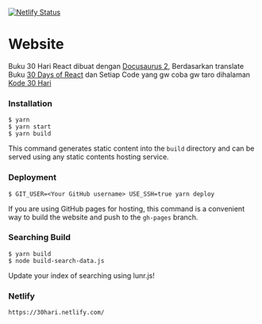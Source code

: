 [![Netlify Status](https://api.netlify.com/api/v1/badges/e2614683-9c74-4ae0-89dc-59ed5e6b818b/deploy-status)](https://app.netlify.com/sites/30hari/deploys)

# Website

Buku 30 Hari React dibuat dengan [Docusaurus 2](https://v2.docusaurus.io/), Berdasarkan translate Buku [30 Days of React](https://github.com/fullstackreact/30-days-of-react) dan Setiap Code yang gw coba gw taro dihalaman [Kode 30 Hari](https://github.com/topidesta/30hariCode)

### Installation

```
$ yarn
$ yarn start
$ yarn build
```

This command generates static content into the `build` directory and can be served using any static contents hosting service.

### Deployment

```
$ GIT_USER=<Your GitHub username> USE_SSH=true yarn deploy
```

If you are using GitHub pages for hosting, this command is a convenient way to build the website and push to the `gh-pages` branch.

### Searching Build

```
$ yarn build
$ node build-search-data.js
```

Update your index of searching using lunr.js!

### Netlify

```
https://30hari.netlify.com/
```
